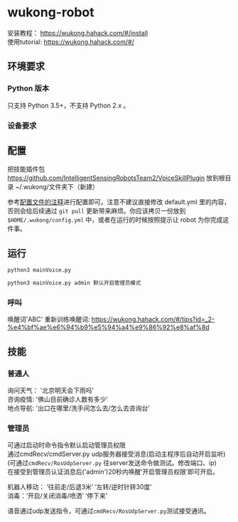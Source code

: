 # wukong-robot

安装教程： https://wukong.hahack.com/#/install   
使用tutorial: https://wukong.hahack.com/#/   

## 环境要求 ##

### Python 版本 ###

只支持 Python 3.5+，不支持 Python 2.x 。

### 设备要求 ###


## 配置 ##


把技能插件包 https://github.com/IntelligentSensingRobotsTeam2/VoiceSkillPlugin 放到根目录 ~/.wukong/文件夹下（新建）   

参考[配置文件的注释](https://github.com/wzpan/wukong-robot/blob/master/static/default.yml)进行配置即可。注意不建议直接修改 default.yml 里的内容，否则会给后续通过 `git pull` 更新带来麻烦。你应该拷贝一份放到 `$HOME/.wukong/config.yml` 中，或者在运行的时候按照提示让 robot 为你完成这件事。   


## 运行 ##

``` bash
python3 mainVoice.py   

python3 mainVoice.py admin 默认开启管理员模式
```
### 呼叫
唤醒词'ABC'
重新训练唤醒词: https://wukong.hahack.com/#/tips?id=_2-%e4%bf%ae%e6%94%b9%e5%94%a4%e9%86%92%e8%af%8d

## 技能 ##

### 普通人
询问天气： '北京明天会下雨吗'   
咨询疫情: '佛山目前确诊人数有多少'   
地点导航: '出口在哪里/洗手间怎么去/怎么去咨询台'   

### 管理员
可通过启动时命令指令默认启动管理员权限   
通过cmdRecv/cmdServer.py udp服务器接受消息(启动主程序后自动开启监听)   
(可通过`cmdRecv/RosUdpServer.py` 往server发送命令做测试。修改端口、ip)      
在接受到管理员认证消息后('admin')20秒内唤醒‘开启管理员权限’即可开启。   

机器人移动： ‘往前走/后退3米’ ‘左转/逆时针转30度’   
消毒：‘开启/关闭消毒/喷洒’ ‘停下来’   

语音通过udp发送指令，可通过`cmdRecv/RosUdpServer.py`测试接受通讯。   

